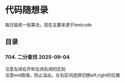 # 代码随想录
每日锻炼一些算法，现在主要来源于leetcode

## 目录

### 704. 二分查找 2025-09-04
注意左闭右开和左闭右闭的区别  
注意mid取值，防止溢出，左右区间选择切换left,right的位置

